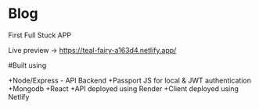 # Blog
First Full Stuck APP  

Live preview -> https://teal-fairy-a163d4.netlify.app/ 

#Built using 

+Node/Express - API Backend
+Passport JS for local & JWT authentication
+Mongodb
+React
+API deployed using Render
+Client deployed using Netlify

